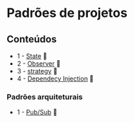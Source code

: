 # Padrões de projetos

## Conteúdos

  * 1 - [State](state) :file_folder:
  * 2 - [Observer](observer) :file_folder:
  * 3 - [strategy](strategy) :file_folder:
  * 4 - [Dependecy Injection](DI) :file_folder:


  ### Padrões arquiteturais

  * 1 - [Pub/Sub](arquitetural) :file_folder:

